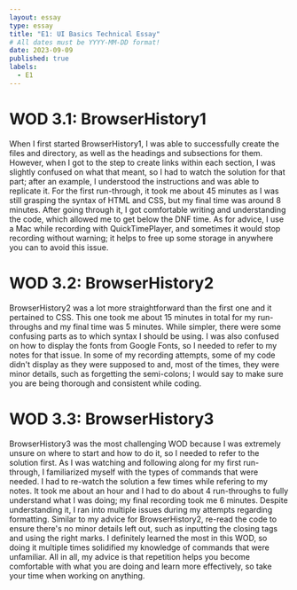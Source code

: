 ```yaml
---
layout: essay
type: essay
title: "E1: UI Basics Technical Essay"
# All dates must be YYYY-MM-DD format!
date: 2023-09-09
published: true
labels:
  - E1
---
```


<h1>WOD 3.1: BrowserHistory1</h1>
When I first started BrowserHistory1, I was able to successfully create the files and directory, as well as the headings and subsections for them. However, when I got to the step to create links within each section, I was slightly confused on what that meant, so I had to watch the solution for that part; after an example, I understood the instructions and was able to replicate it. For the first run-through, it took me about 45 minutes as I was still grasping the syntax of HTML and CSS, but my final time was around 8 minutes. After going through it, I got comfortable writing and understanding the code, which allowed me to get below the DNF time. As for advice, I use a Mac while recording with QuickTimePlayer, and sometimes it would stop recording without warning; it helps to free up some storage in anywhere you can to avoid this issue. 

<h1>WOD 3.2: BrowserHistory2</h1>
BrowserHistory2 was a lot more straightforward than the first one and it pertained to CSS. This one took me about 15 minutes in total for my run-throughs and my final time was 5 minutes. While simpler, there were some confusing parts as to which syntax I should be using. I was also confused on how to display the fonts from Google Fonts, so I needed to refer to my notes for that issue. In some of my recording attempts, some of my code didn't display as they were supposed to and, most of the times, they were minor details, such as forgetting the semi-colons; I would say to make sure you are being thorough and consistent while coding.

<h1>WOD 3.3: BrowserHistory3</h1>
BrowserHistory3 was the most challenging WOD because I was extremely unsure on where to start and how to do it, so I needed to refer to the solution first. As I was watching and following along for my first run-through, I familiarized myself with the types of commands that were needed. I had to re-watch the solution a few times while refering to my notes. It took me about an hour and I had to do about 4 run-throughs to fully understand what I was doing; my final recording took me 6 minutes. Despite understanding it, I ran into multiple issues during my attempts regarding formatting. Similar to my advice for BrowserHistory2, re-read the code to ensure there's no minor details left out, such as inputting the closing tags and using the right marks. I definitely learned the most in this WOD, so doing it multiple times solidified my knowledge of commands that were unfamiliar. All in all, my advice is that repetition helps you become comfortable with what you are doing and learn more effectively, so take your time when working on anything.
